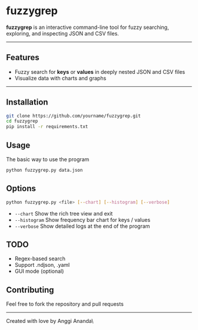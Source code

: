 # fuzzygrep

**fuzzygrep** is an interactive command-line tool for fuzzy searching, exploring, and inspecting JSON and CSV files.

---

## Features

- Fuzzy search for **keys** or **values** in deeply nested JSON and CSV files
- Visualize data with charts and graphs

---

## Installation

```bash
git clone https://github.com/yourname/fuzzygrep.git
cd fuzzygrep
pip install -r requirements.txt
```

## Usage

The basic way to use the program

```bash
python fuzzygrep.py data.json
```

## Options

```bash
python fuzzygrep.py <file> [--chart] [--histogram] [--verbose]
```

- ```--chart```		Show the rich tree view and exit
- ```--histogram```		Show frequency bar chart for keys / values
- ```--verbose```		Show detailed logs at the end of the program

## TODO

- Regex-based search
- Support .ndjson, .yaml
- GUI mode (optional)

## Contributing

Feel free to fork the repository and pull requests

---

Created with love by Anggi Ananda\
